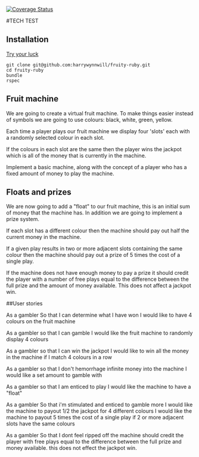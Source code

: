 [![Coverage Status](https://coveralls.io/repos/github/harrywynnwill/pairing-tests/badge.svg?branch=master)](https://coveralls.io/github/harrywynnwill/pairing-tests?branch=master)


#TECH TEST

## Installation

[Try your luck](https://fruityruby.herokuapp.com/)

```
git clone git@github.com:harrywynnwill/fruity-ruby.git
cd fruity-ruby
bundle
rspec

```

## Fruit machine

We are going to create a virtual fruit machine. To make things easier instead of symbols we are going to use colours: black, white, green, yellow.

Each time a player plays our fruit machine we display four 'slots' each with a randomly selected colour in each slot.

If the colours in each slot are the same then the player wins the jackpot which is all of the money that is currently in the machine.

Implement a basic machine, along with the concept of a player who has a fixed amount of money to play the machine.

## Floats and prizes

We are now going to add a "float" to our fruit machine, this is an initial sum of money that the machine has. In addition we are going to implement a prize system.

If each slot has a different colour then the machine should pay out half the current money in the machine.

If a given play results in two or more adjacent slots containing the same colour then the machine should pay out a prize of 5 times the cost of a single play.

If the machine does not have enough money to pay a prize it should credit the player with a number of free plays equal to the difference between the full prize and the amount of money available. This does not affect a jackpot win.


##User stories

As a gambler
So that I can determine what I have won
I would like to have 4 colours on the fruit machine

As a gambler
so that I can gamble
I would like the fruit machine to randomly display 4 colours

As a gambler
so that I can win the jackpot
I would like to win all the money in the machine if I match 4 colours in a row

As a gambler
so that I don't hemorrhage infinite money into the machine
I would like a set amount to gamble with

As a gambler
so that I am enticed to play
I would like the machine to have a "float"

As a gambler
So that i'm stimulated and enticed to gamble more
I would like the machine to payout 1/2 the jackpot for 4 different colours
I would like the machine to payout 5 times the cost of a single play if 2 or more adjacent slots have the same colours

As a gambler
So that I dont feel ripped off
the machine should credit the player with free plays equal to the difference between the full prize and money available. this does not effect the jackpot win.
